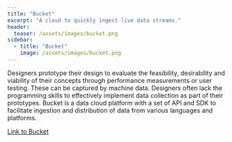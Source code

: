 ```yaml
---
title: "Bucket"
excerpt: "A cloud to quickly ingest live data streams."
header:
  teaser: /assets/images/bucket.png
sidebar:
  - title: "Bucket"
    image: /assets/images/bucket.png
---
```


Designers prototype their design to evaluate the feasibility, desirability and viability of their concepts through performance measurements or user testing. These can be captured by machine data. Designers often lack the programming skills to effectively implement data collection as part of their prototypes. Bucket is a data cloud platform with a set of API and SDK to facilitate ingestion and distribution of data from various languages and platforms.


<a href="https://dwd.tudelft.nl/bucket/about" target="_blank">Link to Bucket</a>